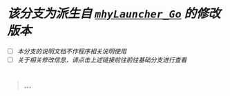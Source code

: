 # _该分支为派生自 [`mhyLauncher_Go`](https://github.com/FeiLingshu/mhyLauncher_Go/tree/mhyLauncher_Go) 的修改版本_
- [ ] _本分支的说明文档不作程序相关说明使用_
- [ ] _关于相关修改信息，请点击上述链接前往前往基础分支进行查看_
<br></br>
> ### _..._
